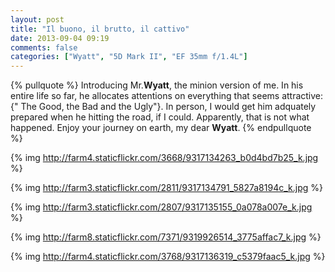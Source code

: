 ```yaml
---
layout: post
title: "Il buono, il brutto, il cattivo"
date: 2013-09-04 09:19
comments: false
categories: ["Wyatt", "5D Mark II", "EF 35mm f/1.4L"]
---
```

{% pullquote %}
Introducing Mr.**Wyatt**, the minion version of me. In his entire life so far, he allocates attentions on everything that seems attractive: {" The Good, the Bad and the Ugly"}. In person, I would get him adquately prepared when he hitting the road, if I could. Apparently, that is not what happened. Enjoy your journey on earth, my dear **Wyatt**.
{% endpullquote %}

{% img http://farm4.staticflickr.com/3668/9317134263_b0d4bd7b25_k.jpg %}

{% img http://farm3.staticflickr.com/2811/9317134791_5827a8194c_k.jpg %}

{% img http://farm3.staticflickr.com/2807/9317135155_0a078a007e_k.jpg %}

{% img http://farm8.staticflickr.com/7371/9319926514_3775affac7_k.jpg %}

{% img http://farm4.staticflickr.com/3768/9317136319_c5379faac5_k.jpg %}
